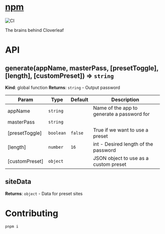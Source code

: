 # [npm](https://www.npmjs.com/package/cloverleaf)
![CI](https://github.com/cloverleaf/npm/workflows/CI/badge.svg)

The brains behind Cloverleaf

# API

<a name="generate"></a>

## generate(appName, masterPass, [presetToggle], [length], [customPreset]) ⇒ <code>string</code>
**Kind**: global function
**Returns**: <code>string</code> - Output password

| Param | Type | Default | Description |
| --- | --- | --- | --- |
| appName | <code>string</code> |  | Name of the app to generate a password for |
| masterPass | <code>string</code> |  |  |
| [presetToggle] | <code>boolean</code> | <code>false</code> | True if we want to use a preset |
| [length] | <code>number</code> | <code>16</code> | int - Desired length of the password |
| [customPreset] | <code>object</code> |  | JSON object to use as a custom preset |

<a name="siteData"></a>

## siteData
**Returns**: <code>object</code> - Data for preset sites


# Contributing

`
pnpm i
`
